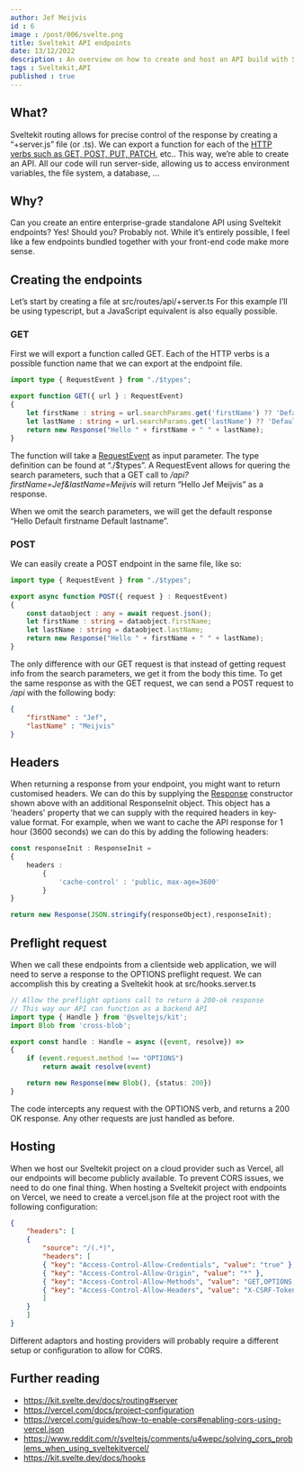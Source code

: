 ```yaml
---
author: Jef Meijvis
id : 6
image : /post/006/svelte.png
title: Sveltekit API endpoints
date: 13/12/2022
description : An overview on how to create and host an API build with Sveltekit.
tags : Sveltekit,API
published : true
---
```


## What?

Sveltekit routing allows for precise control of the response by creating a “+server.js” file (or .ts). We can export a function for each of the [HTTP verbs such as GET, POST, PUT, PATCH](https://developer.mozilla.org/en-US/docs/Web/HTTP/Methods), etc.. This way, we’re able to create an API. All our code will run server-side, allowing us to access environment variables, the file system, a database, …
## Why?
Can you create an entire enterprise-grade standalone API using Sveltekit endpoints? Yes! Should you? Probably not. While it’s entirely possible, I feel like a few endpoints bundled together with your front-end code make more sense.
## Creating the endpoints
Let’s start by creating a file at src/routes/api/+server.ts For this example I’ll be using typescript, but a JavaScript equivalent is also equally possible.
### GET
First we will export a function called GET. Each of the HTTP verbs is a possible function name that we can export at the endpoint file.

```typescript
import type { RequestEvent } from "./$types";

export function GET({ url } : RequestEvent) 
{
    let firstName : string = url.searchParams.get('firstName') ?? 'Default firstname';
    let lastName : string = url.searchParams.get('lastName') ?? 'Default lastname';
    return new Response("Hello " + firstName + " " + lastName);
}
```

The function will take a [RequestEvent](https://kit.svelte.dev/docs/types#public-types-requestevent) as input parameter. The type definition can be found at “./$types”. A RequestEvent allows for quering the search parameters, such that a GET call to */api?firstName=Jef&lastName=Meijvis* will return “Hello Jef Meijvis” as a response.

When we omit the search parameters, we will get the default response “Hello Default firstname Default lastname”.
### POST
We can easily create a POST endpoint in the same file, like so:

```typescript
import type { RequestEvent } from "./$types";

export async function POST({ request } : RequestEvent) 
{
    const dataobject : any = await request.json();
    let firstName : string = dataobject.firstName;
    let lastName : string = dataobject.lastName;
    return new Response("Hello " + firstName + " " + lastName);
}
```

The only difference with our GET request is that instead of getting request info from the search parameters, we get it from the body this time. To get the same response as with the GET request, we can send a POST request to */api* with the following body:

```json
{
    "firstName" : "Jef",
    "lastName" : "Meijvis"
}
```

## Headers
When returning a response from your endpoint, you might want to return customised headers. We can do this by supplying the [Response](https://developer.mozilla.org/en-US/docs/Web/API/Response) constructor shown above with an additional ResponseInit object. This object has a 'headers' property that we can supply with the required headers in key-value format. For example, when we want to cache the API response for 1 hour (3600 seconds) we can do this by adding the following headers:
```typescript
const responseInit : ResponseInit =
{
    headers : 
        {
            'cache-control' : 'public, max-age=3600'
        }
}

return new Response(JSON.stringify(responseObject),responseInit);
```
## Preflight request
When we call these endpoints from a clientside web application, we will need to serve a response to the OPTIONS preflight request. We can accomplish this by creating a Sveltekit hook at src/hooks.server.ts
```typescript
// Allow the preflight options call to return a 200-ok response
// This way our API can function as a backend API
import type { Handle } from '@sveltejs/kit';
import Blob from 'cross-blob';

export const handle : Handle = async ({event, resolve}) => 
{
    if (event.request.method !== "OPTIONS") 
        return await resolve(event)

    return new Response(new Blob(), {status: 200})
}
```
The code intercepts any request with the OPTIONS verb, and returns a 200 OK response. Any other requests are just handled as before.

## Hosting
When we host our Sveltekit project on a cloud provider such as Vercel, all our endpoints will become publicly available. To prevent CORS issues, we need to do one final thing. When hosting a Sveltekit project with endpoints on Vercel, we need to create a vercel.json file at the project root with the following configuration:
```json
{
    "headers": [
    {
        "source": "/(.*)",
        "headers": [
        { "key": "Access-Control-Allow-Credentials", "value": "true" },
        { "key": "Access-Control-Allow-Origin", "value": "*" },
        { "key": "Access-Control-Allow-Methods", "value": "GET,OPTIONS,PATCH,DELETE,POST,PUT" },
        { "key": "Access-Control-Allow-Headers", "value": "X-CSRF-Token, X-Requested-With, Accept, Accept-Version, Content-Length, Content-MD5, Content-Type, Date, X-Api-Version" }
        ]
    }
    ]
}
```
Different adaptors and hosting providers will probably require a different setup or configuration to allow for CORS.
## Further reading
- https://kit.svelte.dev/docs/routing#server
- https://vercel.com/docs/project-configuration
- https://vercel.com/guides/how-to-enable-cors#enabling-cors-using-vercel.json
- https://www.reddit.com/r/sveltejs/comments/u4wepc/solving_cors_problems_when_using_sveltekitvercel/
- https://kit.svelte.dev/docs/hooks

